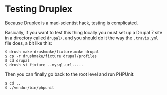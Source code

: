 Testing Druplex
===

Because Druplex is a mad-scientist hack, testing is complicated.

Basically, if you want to test this thing locally you must set up a Drupal 7 site in a directory called `drupal/`, and you should do it the way the `.travis.yml` file does, a bit like this:

	$ drush make drushmake/fixture.make drupal
	$ cp -r drushmake/fixture drupal/profiles
	$ cd drupal
	$ drush si fixture --mysql-url.....

Then you can finally go back to the root level and run PHPUnit:

	$ cd ..
	$ ./vendor/bin/phpunit


